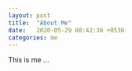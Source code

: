 ```yaml
---
layout: post
title:  "About Me"
date:   2020-05-29 08:42:36 +0530
categories: me
---
```


This is me ...
